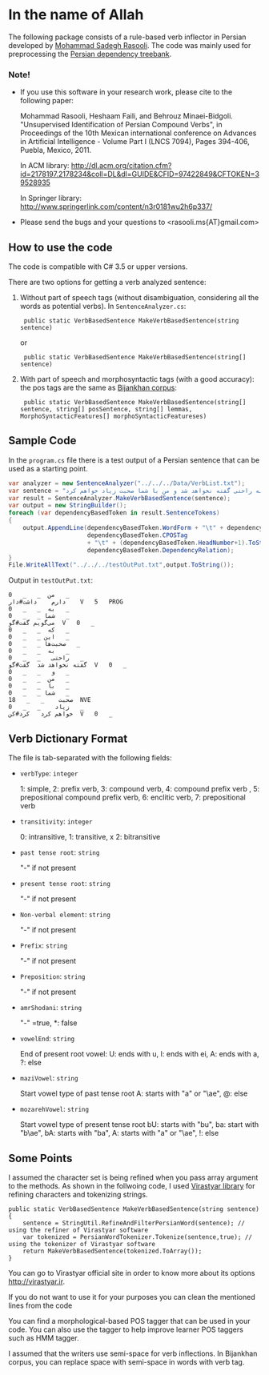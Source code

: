 # In the name of Allah

The following package consists of a rule-based verb inflector in Persian developed by [Mohammad Sadegh Rasooli](http://www.cs.columbia.edu/~rasooli/). The code was mainly used for preprocessing the [Persian dependency treebank](http://dadegan.ir/en). 

### Note!
 - If you use this software in your research work, please cite to the following paper:

	Mohammad Rasooli, Heshaam Faili, and Behrouz Minaei-Bidgoli. "Unsupervised Identification of Persian Compound Verbs", in Proceedings of the 10th Mexican international conference on Advances in Artificial Intelligence - Volume Part I (LNCS 7094), Pages 394-406, Puebla, Mexico, 2011.

	In ACM library: <http://dl.acm.org/citation.cfm?id=2178197.2178234&coll=DL&dl=GUIDE&CFID=97422849&CFTOKEN=39528935>

	In Springer library: <http://www.springerlink.com/content/n3r0181wu2h6p337/>


 - Please send the bugs and your questions to <rasooli.ms{AT}gmail.com>


## How to use the code

The code is compatible with C# 3.5 or upper versions.

There are two options for getting a verb analyzed sentence:

1. Without part of speech tags (without disambiguation, considering all the words as potential verbs).
	In `SentenceAnalyzer.cs`:
	
		public static VerbBasedSentence MakeVerbBasedSentence(string sentence)

	or

		public static VerbBasedSentence MakeVerbBasedSentence(string[] sentence)

2. With part of speech and morphosyntactic tags (with a good accuracy): the pos tags are the same as [Bijankhan corpus](http://ece.ut.ac.ir/dbrg/bijankhan/):

		public static VerbBasedSentence MakeVerbBasedSentence(string[] sentence, string[] posSentence, string[] lemmas, MorphoSyntacticFeatures[] morphoSyntacticFeatureses)


## Sample Code

In the `program.cs` file there is a test output of a Persian sentence that can be used as a starting point.

```c#
var analyzer = new SentenceAnalyzer("../../../Data/VerbList.txt");
var sentence = "من دارم به شما می‌گویم که این صحبت‌ها به راحتی گفته نخواهد شد و من با شما صحبت زیاد خواهم کرد.";
var result = SentenceAnalyzer.MakeVerbBasedSentence(sentence);
var output = new StringBuilder();
foreach (var dependencyBasedToken in result.SentenceTokens)
{
    output.AppendLine(dependencyBasedToken.WordForm + "\t" + dependencyBasedToken.Lemma + "\t" +
                      dependencyBasedToken.CPOSTag
                      + "\t" + (dependencyBasedToken.HeadNumber+1).ToString() + "\t" +
                      dependencyBasedToken.DependencyRelation);
}
File.WriteAllText("../../../testOutPut.txt",output.ToString());
```

Output in `testOutPut.txt`:

```
من	_	_	0	_
دارم	داشت#دار	V	5	PROG
به	_	_	0	_
شما	_	_	0	_
می‌گویم	گفت#گو	V	0	_
که	_	_	0	_
این	_	_	0	_
صحبت‌ها	_	_	0	_
به	_	_	0	_
راحتی	_	_	0	_
گفته نخواهد شد	گفت#گو	V	0	_
و	_	_	0	_
من	_	_	0	_
با	_	_	0	_
شما	_	_	0	_
صحبت	_	_	18	NVE
زیاد	_	_	0	_
خواهم کرد	کرد#کن	V	0	_
```


## Verb Dictionary Format

The file is tab-separated with the following fields:

- `verbType`: `integer`

	1: simple, 2: prefix verb, 3: compound verb, 4: compound prefix verb , 5: prepositional compound prefix verb, 6: enclitic verb, 7: prepositional verb
	
- `transitivity`: `integer`

	0: intransitive, 1: transitive, x 2: bitransitive
	
- `past tense root`: `string`

	"-" if not present
	
- `present tense root`: `string`

	"-" if not present
	
- `Non-verbal element`: `string`

	"-" if not present
	
- `Prefix`: `string`

	"-" if not present
	
- `Preposition`: `string`

	"-" if not present
	
- `amrShodani`: `string`

	"-" =true,  *: false
	
- `vowelEnd`: `string`

	End of present root vowel: 
	U: ends with u, I: ends with ei, A: ends with a, ?: else

- `maziVowel`: `string`

	Start vowel type of past tense root
	A: starts with "a" or "\ae", @: else
	
- `mozarehVowel`: `string`

	Start vowel type of present tense root
	bU: starts with "bu", ba: start with "b\ae", bA: starts with "ba", A: starts with "a" or "\ae", !: else


## Some Points

I assumed the character set is being refined when you pass array argument to the methods. As shown in the follwoing code, I used [Virastyar library](http://sourceforge.net/projects/virastyar/files/Virastyar/) for refining characters and tokenizing strings.

```
public static VerbBasedSentence MakeVerbBasedSentence(string sentence)
{
    sentence = StringUtil.RefineAndFilterPersianWord(sentence); // using the refiner of Virastyar software
    var tokenized = PersianWordTokenizer.Tokenize(sentence,true); // using the tokenizer of Virastyar software
    return MakeVerbBasedSentence(tokenized.ToArray());
}
```

You can go to Virastyar official site in order to know more about its options <http://virastyar.ir>. 

If you do not want to use it for your purposes you can clean the mentioned lines from the code
	
You can find a morphological-based POS tagger that can be used in your code. You can also use the tagger to help improve learner POS taggers such as HMM tagger.
	
I assumed that the writers use semi-space for verb inflections. In Bijankhan corpus, you can replace space with semi-space in words with verb tag.
